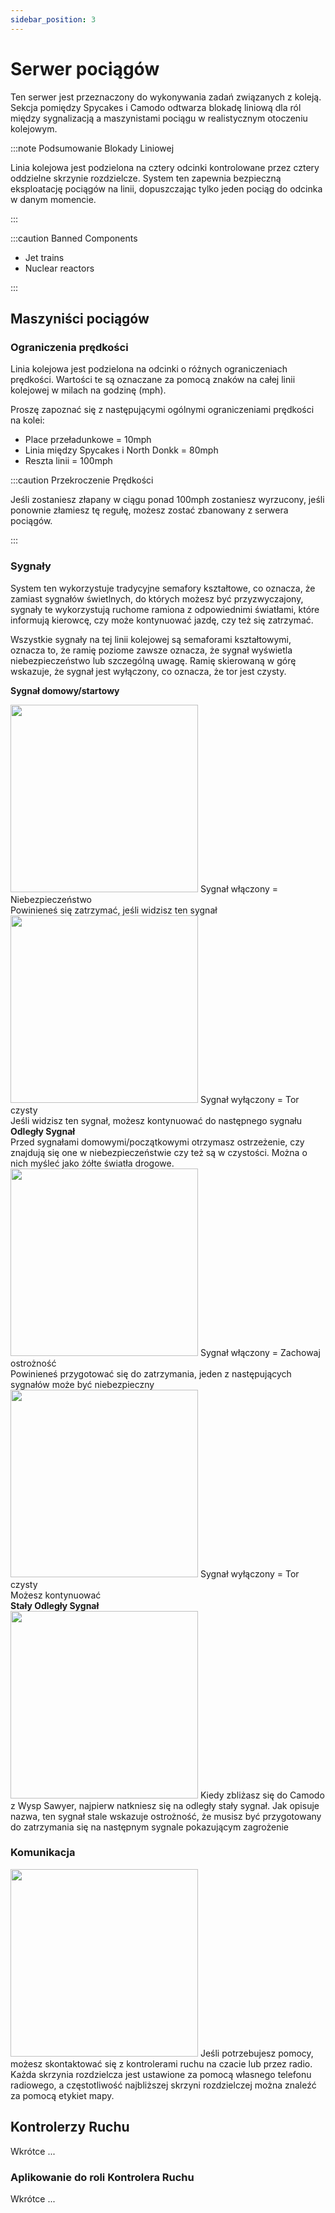 ```yaml
---
sidebar_position: 3
---
```






# Serwer pociągów

Ten serwer jest przeznaczony do wykonywania zadań związanych z koleją. Sekcja pomiędzy Spycakes i Camodo odtwarza blokadę liniową dla ról między sygnalizacją a maszynistami pociągu w realistycznym otoczeniu kolejowym.

:::note Podsumowanie Blokady Liniowej

Linia kolejowa jest podzielona na cztery odcinki kontrolowane przez cztery oddzielne skrzynie rozdzielcze. System ten zapewnia bezpieczną eksploatację pociągów na linii, dopuszczając tylko jeden pociąg do odcinka w danym momencie.

:::

:::caution Banned Components

- Jet trains
- Nuclear reactors

:::

## Maszyniści pociągów

### Ograniczenia prędkości

Linia kolejowa jest podzielona na odcinki o różnych ograniczeniach prędkości. Wartości te są oznaczane za pomocą znaków na całej linii kolejowej w milach na godzinę (mph).

Proszę zapoznać się z następującymi ogólnymi ograniczeniami prędkości na kolei:
- Place przeładunkowe = 10mph
- Linia między Spycakes i North Donkk = 80mph
- Reszta linii = 100mph

:::caution Przekroczenie Prędkości

Jeśli zostaniesz złapany w ciągu ponad 100mph zostaniesz wyrzucony, jeśli ponownie złamiesz tę regułę, możesz zostać zbanowany z serwera pociągów.

:::

### Sygnały
System ten wykorzystuje tradycyjne semafory kształtowe, co oznacza, że zamiast sygnałów świetlnych, do których możesz być przyzwyczajony, sygnały te wykorzystują ruchome ramiona z odpowiednimi światłami, które informują kierowcę, czy może kontynuować jazdę, czy też się zatrzymać.

Wszystkie sygnały na tej linii kolejowej są semaforami kształtowymi, oznacza to, że ramię poziome zawsze oznacza, że sygnał wyświetla niebezpieczeństwo lub szczególną uwagę. Ramię skierowaną w górę wskazuje, że sygnał jest wyłączony, co oznacza, że tor jest czysty.

<b>Sygnał domowy/startowy</b>

<div class="flex-vcenter mb-1">
    <img src="/img/trainsrv/trainsrvredsignal.png" width="300px"/>
    Sygnał włączony = Niebezpieczeństwo<br/>
    Powinieneś się zatrzymać, jeśli widzisz ten sygnał
  </div>
  <div class="flex-vcenter mb-1">
    <img src="/img/trainsrv/trainsrvgreensignal.png" width="300px"/>
    Sygnał wyłączony = Tor czysty<br/>
    Jeśli widzisz ten sygnał, możesz kontynuować do następnego sygnału
  </div>
<b>Odległy Sygnał</b><br/> Przed sygnałami domowymi/początkowymi otrzymasz ostrzeżenie, czy znajdują się one w niebezpieczeństwie czy też są w czystości. Można o nich myśleć jako żółte światła drogowe.
  <div class="flex-vcenter mb-1">
    <img src="/img/trainsrv/trainsrvyellowsignal1.png" width="300px"/>
    Sygnał włączony = Zachowaj ostrożność<br/>
    Powinieneś przygotować się do zatrzymania, jeden z następujących sygnałów może być niebezpieczny
  </div>
  <div class="flex-vcenter mb-1">
    <img src="/img/trainsrv/trainsrvyellowsignal2.png" width="300px"/>
    Sygnał wyłączony = Tor czysty<br/>
    Możesz kontynuować
  </div>
<b>Stały Odległy Sygnał</b>
  <div class="flex-vcenter mb-1">
    <img src="/img/trainsrv/trainsrvyellowsignal3.png" width="300px"/>
    Kiedy zbliżasz się do Camodo z Wysp Sawyer, najpierw natkniesz się na odległy stały sygnał. Jak opisuje nazwa, ten sygnał stale wskazuje ostrożność, że musisz być przygotowany do zatrzymania się na następnym sygnale pokazującym zagrożenie
  </div>

### Komunikacja

  <div class="flex-vcenter mb-1">
    <img src="/img/trainsrv/trainsrvcommbox.png" width="300px"/>
    Jeśli potrzebujesz pomocy, możesz skontaktować się z kontrolerami ruchu na czacie lub przez radio. Każda skrzynia rozdzielcza jest ustawione za pomocą własnego telefonu radiowego, a częstotliwość najbliższej skrzyni rozdzielczej można znaleźć za pomocą etykiet mapy.
  </div>

## Kontrolerzy Ruchu

Wkrótce ...

### Aplikowanie do roli Kontrolera Ruchu

Wkrótce ...
